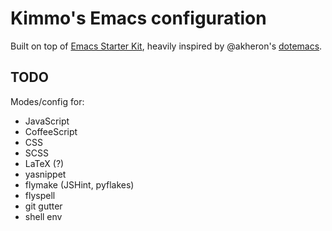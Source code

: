 # Kimmo's Emacs configuration

Built on top of
[Emacs Starter Kit](https://github.com/technomancy/emacs-starter-kit),
heavily inspired by @akheron's
[dotemacs](https://github.com/akheron/dotemacs).

## TODO

Modes/config for:

- JavaScript
- CoffeeScript
- CSS
- SCSS
- LaTeX (?)
- yasnippet
- flymake (JSHint, pyflakes)
- flyspell
- git gutter
- shell env
